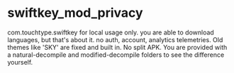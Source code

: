 # swiftkey_mod_privacy
com.touchtype.swiftkey for local usage only. you are able to download languages, but that's about it. no auth, account, analytics telemetries. Old themes like 'SKY' are fixed and built in. No split APK. You are provided with a natural-decompile and modified-decompile folders to see the difference yourself.
